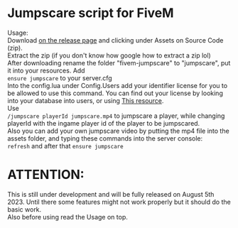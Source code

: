 # Jumpscare script for FiveM  
Usage:  
Download [on the release page](https://github.com/namechangezero/fivem-jumpscare/releases/tag/prerelease_alpha_v1) and clicking under Assets on Source Code (zip).  
Extract the zip (if you don't know how google how to extract a zip lol)  
After downloading rename the folder "fivem-jumpscare" to "jumpscare", put it into your resources.
Add  
```ensure jumpscare``` to your server.cfg  
Into the config.lua under Config.Users add your identifier license for you to be allowed to use this command. 
You can find out your license by looking into your database into users, or using [This resource](https://github.com/namechangezero/fivem-check-license).  
Use  
```/jumpscare playerId jumpscare.mp4```  to jumpscare a player, while changing playerId with the ingame player id of the player to be jumpscared.  
Also you can add your own jumpscare video by putting the mp4 file into the assets folder, and typing these commands into the server console:  
```refresh``` and after that
```ensure jumpscare```  
# ATTENTION:  
This is still under development and will be fully released on August 5th 2023. Until there some features might not work properly but it should do the basic work.  
Also before using read the Usage on top.